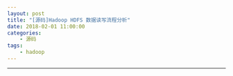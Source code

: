 ```yaml
---
layout: post
title: "[源码]Hadoop HDFS 数据读写流程分析"
date: 2018-02-01 11:00:00 
categories: 
    - 源码
tags:
    - hadoop
---
```


<!--more-->

---------------
